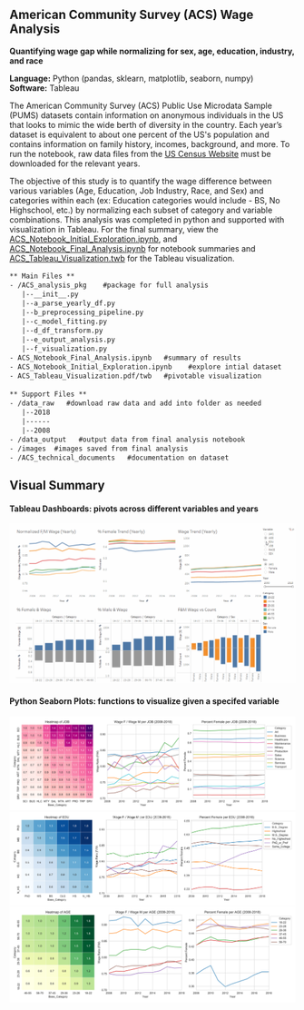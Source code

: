## American Community Survey (ACS) Wage Analysis
**Quantifying wage gap while normalizing for sex, age, education, industry, and race**

**Language:** Python (pandas, sklearn, matplotlib, seaborn, numpy) <br/>
**Software:** Tableau


The American Community Survey (ACS) Public Use Microdata Sample (PUMS) datasets contain information on anonymous individuals in the US that looks to mimic the wide berth of diversity in the country. Each year’s dataset is equivalent to about one percent of the US's population and contains information on family history, incomes, background, and more. To run the notebook, raw data files from the [US Census Website](https://www.census.gov/programs-surveys/acs/technical-documentation/pums/documentation.html) must be downloaded for the relevant years.

The objective of this study is to quantify the wage difference between various variables (Age, Education, Job Industry, Race, and Sex) and categories within each (ex: Education categories would include - BS, No Highschool, etc.) by normalizing each subset of category and variable combinations. This analysis was completed in python and supported with visualization in Tableau. For the final summary, view the [ACS_Notebook_Initial_Exploration.ipynb](https://github.com/albechen/acs-quantify-wage-gap/blob/master/ACS_Notebook_Initial_Exploration.ipynb), and [ACS_Notebook_Final_Analysis.ipynb](https://github.com/albechen/acs-quantify-wage-gap/blob/master/ACS_Notebook_Final_Analysis.ipynb) for notebook summaries and [ACS_Tableau_Visualization.twb](https://github.com/albechen/acs-quantify-wage-gap/blob/master/ACS_Tableau_Visualization.twb) for the Tableau visualization.

    ** Main Files **
    - /ACS_analysis_pkg    #package for full analysis
       |--__init__.py
       |--a_parse_yearly_df.py
       |--b_preprocessing_pipeline.py
       |--c_model_fitting.py
       |--d_df_transform.py
       |--e_output_analysis.py
       |--f_visualization.py
    - ACS_Notebook_Final_Analysis.ipynb   #summary of results
    - ACS_Notebook_Initial_Exploration.ipynb    #explore intial dataset
    - ACS_Tableau_Visualization.pdf/twb   #pivotable visualization
    
    ** Support Files **
    - /data_raw   #download raw data and add into folder as needed
       |--2018
       |------
       |--2008
    - /data_output   #output data from final analysis notebook
    - /images  #images saved from final analysis
    - /ACS_technical_documents   #documentation on dataset
   
## Visual Summary
#### Tableau Dashboards: pivots across different variables and years
![alt text](/images/ACS_tablau_demo.gif "ACS_Tableau_Visualization")
#### Python Seaborn Plots: functions to visualize given a specifed variable
![alt text](/images/heatmap_lineplot_JOB.png "heatmap_lineplot_JOB")
![alt text](/images/heatmap_lineplot_EDU.png "heatmap_lineplot_EDU")
![alt text](/images/heatmap_lineplot_AGE.png "heatmap_lineplot_AGE")
